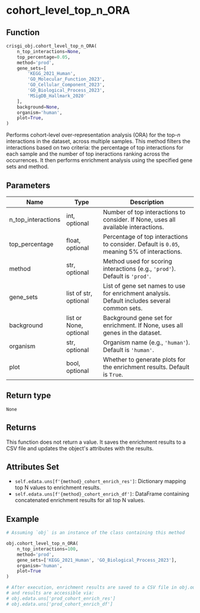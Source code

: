 # cohort_level_top_n_ORA

## Function

```python
crisgi_obj.cohort_level_top_n_ORA(
    n_top_interactions=None,
    top_percentage=0.05,
    method='prod',
    gene_sets=[
        'KEGG_2021_Human',
        'GO_Molecular_Function_2023',
        'GO_Cellular_Component_2023',
        'GO_Biological_Process_2023',
        'MSigDB_Hallmark_2020'
    ],
    background=None,
    organism='human',
    plot=True,
)
```

Performs cohort-level over-representation analysis (ORA) for the top-*n* interactions in the dataset, across multiple samples. This method filters the interactions based on two criteria: the percentage of top interactions for each sample and the number of top ineractions ranking across the occurrences. It then performs enrichment analysis using the specified gene sets and method.

## Parameters

| Name                | Type      | Description                                                                                   |
|---------------------|-----------|-----------------------------------------------------------------------------------------------|
| n_top_interactions  | int, optional | Number of top interactions to consider. If None, uses all available interactions.         |
| top_percentage      | float, optional | Percentage of top interactions to consider. Default is `0.05`, meaning 5% of interactions. |
| method              | str, optional | Method used for scoring interactions (e.g., `'prod'`). Default is `'prod'`.               |
| gene_sets           | list of str, optional | List of gene set names to use for enrichment analysis. Default includes several common sets. |
| background          | list or None, optional | Background gene set for enrichment. If None, uses all genes in the dataset.      |
| organism            | str, optional | Organism name (e.g., `'human'`). Default is `'human'`.                                    |
| plot                | bool, optional | Whether to generate plots for the enrichment results. Default is `True`.                 |

## Return type

`None`

## Returns

This function does not return a value. It saves the enrichment results to a CSV file and updates the object's attributes with the results.

## Attributes Set

- `self.edata.uns[f'{method}_cohort_enrich_res']`: Dictionary mapping top N values to enrichment results.
- `self.edata.uns[f'{method}_cohort_enrich_df']`: DataFrame containing concatenated enrichment results for all top N values.

## Example

```python
# Assuming `obj` is an instance of the class containing this method

obj.cohort_level_top_n_ORA(
    n_top_interactions=100,
    method='prod',
    gene_sets=['KEGG_2021_Human', 'GO_Biological_Process_2023'],
    organism='human',
    plot=True
)

# After execution, enrichment results are saved to a CSV file in obj.out_dir,
# and results are accessible via:
# obj.edata.uns['prod_cohort_enrich_res']
# obj.edata.uns['prod_cohort_enrich_df']
```
